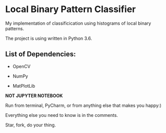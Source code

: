 # Local Binary Pattern Classifier

My implementation of classificication using histograms of local binary patterns.

The project is using written in Python 3.6.

## List of Dependencies:

- OpenCV

- NumPy

- MatPlotLib

**NOT JUPYTER NOTEBOOK**

Run from terminal, PyCharm, or from anything else that makes you happy:)

Everything else you need to know is in the comments.

Star, fork, do your thing.
